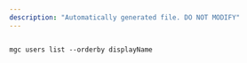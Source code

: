 ```yaml
---
description: "Automatically generated file. DO NOT MODIFY"
---
```


```cli

mgc users list --orderby displayName

```
